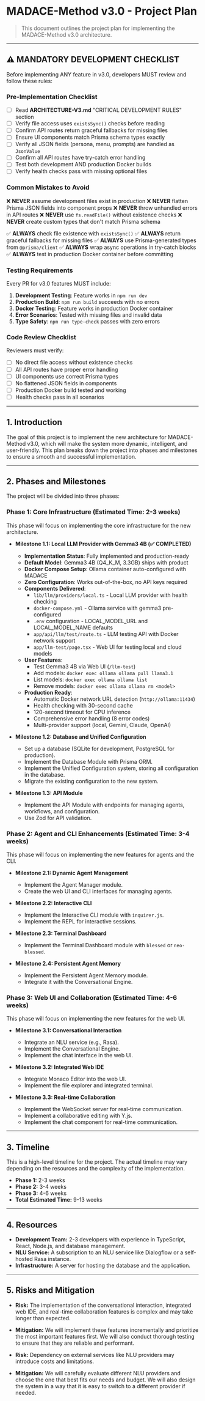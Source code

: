 # MADACE-Method v3.0 - Project Plan

> This document outlines the project plan for implementing the MADACE-Method v3.0 architecture.

---

## ⚠️ MANDATORY DEVELOPMENT CHECKLIST

Before implementing ANY feature in v3.0, developers MUST review and follow these rules:

### Pre-Implementation Checklist

- [ ] Read **ARCHITECTURE-V3.md** "CRITICAL DEVELOPMENT RULES" section
- [ ] Verify file access uses `existsSync()` checks before reading
- [ ] Confirm API routes return graceful fallbacks for missing files
- [ ] Ensure UI components match Prisma schema types exactly
- [ ] Verify all JSON fields (persona, menu, prompts) are handled as `JsonValue`
- [ ] Confirm all API routes have try-catch error handling
- [ ] Test both development AND production Docker builds
- [ ] Verify health checks pass with missing optional files

### Common Mistakes to Avoid

❌ **NEVER** assume development files exist in production
❌ **NEVER** flatten Prisma JSON fields into component props
❌ **NEVER** throw unhandled errors in API routes
❌ **NEVER** use `fs.readFile()` without existence checks
❌ **NEVER** create custom types that don't match Prisma schema

✅ **ALWAYS** check file existence with `existsSync()`
✅ **ALWAYS** return graceful fallbacks for missing files
✅ **ALWAYS** use Prisma-generated types from `@prisma/client`
✅ **ALWAYS** wrap async operations in try-catch blocks
✅ **ALWAYS** test in production Docker container before committing

### Testing Requirements

Every PR for v3.0 features MUST include:

1. **Development Testing**: Feature works in `npm run dev`
2. **Production Build**: `npm run build` succeeds with no errors
3. **Docker Testing**: Feature works in production Docker container
4. **Error Scenarios**: Tested with missing files and invalid data
5. **Type Safety**: `npm run type-check` passes with zero errors

### Code Review Checklist

Reviewers must verify:

- [ ] No direct file access without existence checks
- [ ] All API routes have proper error handling
- [ ] UI components use correct Prisma types
- [ ] No flattened JSON fields in components
- [ ] Production Docker build tested and working
- [ ] Health checks pass in all scenarios

---

## 1. Introduction

The goal of this project is to implement the new architecture for MADACE-Method v3.0, which will make the system more dynamic, intelligent, and user-friendly. This plan breaks down the project into phases and milestones to ensure a smooth and successful implementation.

---

## 2. Phases and Milestones

The project will be divided into three phases:

### Phase 1: Core Infrastructure (Estimated Time: 2-3 weeks)

This phase will focus on implementing the core infrastructure for the new architecture.

- **Milestone 1.1: Local LLM Provider with Gemma3 4B (✅ COMPLETED)**
  - **Implementation Status**: Fully implemented and production-ready
  - **Default Model**: Gemma3 4B (Q4_K_M, 3.3GB) ships with product
  - **Docker Compose Setup**: Ollama container auto-configured with MADACE
  - **Zero Configuration**: Works out-of-the-box, no API keys required
  - **Components Delivered**:
    - `lib/llm/providers/local.ts` - Local LLM provider with health checking
    - `docker-compose.yml` - Ollama service with gemma3 pre-configured
    - `.env` configuration - LOCAL_MODEL_URL and LOCAL_MODEL_NAME defaults
    - `app/api/llm/test/route.ts` - LLM testing API with Docker network support
    - `app/llm-test/page.tsx` - Web UI for testing local and cloud models
  - **User Features**:
    - Test Gemma3 4B via Web UI (`/llm-test`)
    - Add models: `docker exec ollama ollama pull llama3.1`
    - List models: `docker exec ollama ollama list`
    - Remove models: `docker exec ollama ollama rm <model>`
  - **Production Ready**:
    - Automatic Docker network URL detection (`http://ollama:11434`)
    - Health checking with 30-second cache
    - 120-second timeout for CPU inference
    - Comprehensive error handling (8 error codes)
    - Multi-provider support (local, Gemini, Claude, OpenAI)

- **Milestone 1.2: Database and Unified Configuration**
  - Set up a database (SQLite for development, PostgreSQL for production).
  - Implement the Database Module with Prisma ORM.
  - Implement the Unified Configuration system, storing all configuration in the database.
  - Migrate the existing configuration to the new system.

- **Milestone 1.3: API Module**
  - Implement the API Module with endpoints for managing agents, workflows, and configuration.
  - Use Zod for API validation.

### Phase 2: Agent and CLI Enhancements (Estimated Time: 3-4 weeks)

This phase will focus on implementing the new features for agents and the CLI.

- **Milestone 2.1: Dynamic Agent Management**
  - Implement the Agent Manager module.
  - Create the web UI and CLI interfaces for managing agents.

- **Milestone 2.2: Interactive CLI**
  - Implement the Interactive CLI module with `inquirer.js`.
  - Implement the REPL for interactive sessions.

- **Milestone 2.3: Terminal Dashboard**
  - Implement the Terminal Dashboard module with `blessed` or `neo-blessed`.

- **Milestone 2.4: Persistent Agent Memory**
  - Implement the Persistent Agent Memory module.
  - Integrate it with the Conversational Engine.

### Phase 3: Web UI and Collaboration (Estimated Time: 4-6 weeks)

This phase will focus on implementing the new features for the web UI.

- **Milestone 3.1: Conversational Interaction**
  - Integrate an NLU service (e.g., Rasa).
  - Implement the Conversational Engine.
  - Implement the chat interface in the web UI.

- **Milestone 3.2: Integrated Web IDE**
  - Integrate Monaco Editor into the web UI.
  - Implement the file explorer and integrated terminal.

- **Milestone 3.3: Real-time Collaboration**
  - Implement the WebSocket server for real-time communication.
  - Implement a collaborative editing with Y.js.
  - Implement the chat component for real-time communication.

---

## 3. Timeline

This is a high-level timeline for the project. The actual timeline may vary depending on the resources and the complexity of the implementation.

- **Phase 1:** 2-3 weeks
- **Phase 2:** 3-4 weeks
- **Phase 3:** 4-6 weeks
- **Total Estimated Time:** 9-13 weeks

---

## 4. Resources

- **Development Team:** 2-3 developers with experience in TypeScript, React, Node.js, and database management.
- **NLU Service:** A subscription to an NLU service like Dialogflow or a self-hosted Rasa instance.
- **Infrastructure:** A server for hosting the database and the application.

---

## 5. Risks and Mitigation

- **Risk:** The implementation of the conversational interaction, integrated web IDE, and real-time collaboration features is complex and may take longer than expected.
- **Mitigation:** We will implement these features incrementally and prioritize the most important features first. We will also conduct thorough testing to ensure that they are reliable and performant.

- **Risk:** Dependency on external services like NLU providers may introduce costs and limitations.
- **Mitigation:** We will carefully evaluate different NLU providers and choose the one that best fits our needs and budget. We will also design the system in a way that it is easy to switch to a different provider if needed.
